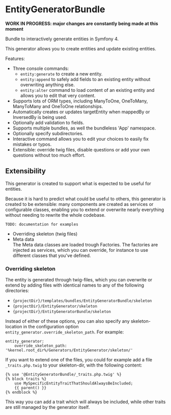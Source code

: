 EntityGeneratorBundle
=====================

**WORK IN PROGRESS: major changes are constantly being made at this moment**


Bundle to interactively generate entities in Symfony 4. 

This generator allows you to create entities and update existing
entities.

Features:

- Three console commands:
    - `entity:generate` to create a new entity.
    - `entity:append` to safely add fields to an existing entity without overwriting anything else.
    - `entity:alter` command to load content of an existing entity and allows you to
    edit that very content.
- Supports lots of ORM types, including 
ManyToOne, OneToMany, ManyToMany and OneToOne relationships.
- Automatically creates or updates targetEntity when mappedBy or InversedBy
is being used.
- Optionally add validation to fields.
- Supports multiple bundles, as well the bundleless 'App' namespace.
- Optionally specify subdirectories.
- Interactive command allows you to edit your choices to easily fix
mistakes or typos.
- Extensible: override twig files, disable questions or add your own
questions without too much effort.


## Extensibility
This generator is created to support what is expected to
be useful for entities. 

Because it is hard to predict what could be useful to others,
 this generator is created to be extensible: many components
are created as services or configurable classes, 
enabling you to extend or overwrite nearly everything without needing
to rewrite the whole codebase.


`TODO: documentation for examples`

* Overriding skeleton (twig files)
* Meta data  
The Meta data classes are loaded trough Factories. The factories are injected
as services, which you can override, for instance to use different
classes that you've defined.

### Overriding skeleton
The entity is generated through twig-files, which you can overwrite or
extend by adding files with identical names to any of the following directories:
- `{projectDir}/templates/bundles/EntityGeneratorBundle/skeleton`
- `{projectDir}/EntityGenerator/skeleton`
- `{projectDir}/EntityGeneratorBundle/skeleton`

Instead of either of these options, you can also specify any skeleton-location
in the configuration option `entity_generator.override_skeleton_path`. 
For example:


    entity_generator:
        override_skeleton_path: '%kernel.root_dir%/Generators/EntityGenerator/skeleton/'
        

If you want to extend one of the files, you could for example add a file
`_traits.php.twig` to your skeleton-dir, with the following content:

    {% use '@EntityGeneratorBundle/_traits.php.twig' %}
    {% block traits %}
        use MySpecificEntityTraitThatShouldAlwaysBeIncluded;
        {{ parent() }}
    {% endblock %}

This way you can add a trait which will always be included, while other traits
are still managed by the generator itself.